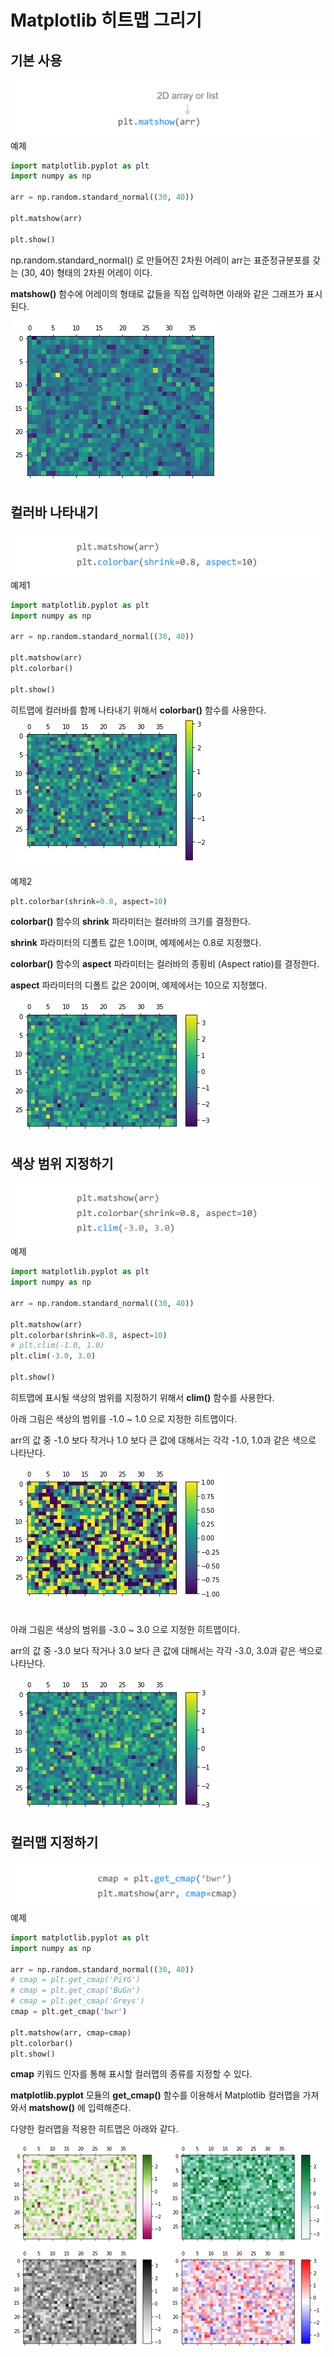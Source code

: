 # Matplotlib 히트맵 그리기
## 기본 사용
![](Images/2023-05-06-21-36-22.png)
예제  
```python
import matplotlib.pyplot as plt
import numpy as np

arr = np.random.standard_normal((30, 40))

plt.matshow(arr)

plt.show()
```
np.random.standard_normal() 로 만들어진 2차원 어레이 arr는 표준정규분포를 갖는 (30, 40) 형태의 2차원 어레이 이다.

**matshow()** 함수에 어레이의 형태로 값들을 직접 입력하면 아래와 같은 그래프가 표시된다.

![](Images/2023-05-06-21-37-25.png)

## 컬러바 나타내기
![](Images/2023-05-06-21-37-36.png)
예제1  
```python
import matplotlib.pyplot as plt
import numpy as np

arr = np.random.standard_normal((30, 40))

plt.matshow(arr)
plt.colorbar()

plt.show()
```
히트맵에 컬러바를 함께 나타내기 위해서 **colorbar()** 함수를 사용한다.
![](Images/2023-05-06-21-39-26.png)

예제2  
```python
plt.colorbar(shrink=0.8, aspect=10)
```
**colorbar()** 함수의 **shrink** 파라미터는 컬러바의 크기를 결정한다.

**shrink** 파라미터의 디폴트 값은 1.0이며, 예제에서는 0.8로 지정했다.

**colorbar()** 함수의 **aspect** 파라미터는 컬러바의 종횡비 (Aspect ratio)를 결정한다.

**aspect** 파라미터의 디폴트 값은 20이며, 예제에서는 10으로 지정했다.

![](Images/2023-05-06-21-41-22.png)

## 색상 범위 지정하기
![](Images/2023-05-06-21-41-49.png)
예제  
```python
import matplotlib.pyplot as plt
import numpy as np

arr = np.random.standard_normal((30, 40))

plt.matshow(arr)
plt.colorbar(shrink=0.8, aspect=10)
# plt.clim(-1.0, 1.0)
plt.clim(-3.0, 3.0)

plt.show()
```
히트맵에 표시될 색상의 범위를 지정하기 위해서 **clim()** 함수를 사용한다.

아래 그림은 색상의 범위를 -1.0 ~ 1.0 으로 지정한 히트맵이다.

arr의 값 중 -1.0 보다 작거나 1.0 보다 큰 값에 대해서는 각각 -1.0, 1.0과 같은 색으로 나타난다.

![](Images/2023-05-06-21-42-57.png)

<br>
아래 그림은 색상의 범위를 -3.0 ~ 3.0 으로 지정한 히트맵이다.

arr의 값 중 -3.0 보다 작거나 3.0 보다 큰 값에 대해서는 각각 -3.0, 3.0과 같은 색으로 나타난다.

![](Images/2023-05-06-21-43-58.png)

## 컬러맵 지정하기
![](Images/2023-05-06-21-44-33.png)
예제  
```python
import matplotlib.pyplot as plt
import numpy as np

arr = np.random.standard_normal((30, 40))
# cmap = plt.get_cmap('PiYG')
# cmap = plt.get_cmap('BuGn')
# cmap = plt.get_cmap('Greys')
cmap = plt.get_cmap('bwr')

plt.matshow(arr, cmap=cmap)
plt.colorbar()
plt.show()
```
**cmap** 키워드 인자를 통해 표시할 컬러맵의 종류를 지정할 수 있다.

**matplotlib.pyplot** 모듈의 **get_cmap()** 함수를 이용해서 Matplotlib 컬러맵을 가져와서 **matshow()** 에 입력해준다.

다양한 컬러맵을 적용한 히트맵은 아래와 같다.

![](Images/2023-05-06-21-45-50.png)